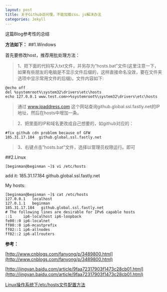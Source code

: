 ```yaml
---
layout: post
title: 关于Github访问慢，不能加载css、js解决办法
categories: Jekyll
---
```


这篇Blog参考性的总结

**方法如下：**
##1.Windows

首先要修改host，推荐用批处理方法：
>1、把下面的代码写入txt文件，并另存为“hosts.bat”文件(这里注意一下，如果有些朋友的电脑是不显示文件后缀的，这样直接命名没效，要在文件夹选项中显示常用文件的后缀)。文件内容如下:

    @echo off
    del %systemroot%\system32\drivers\etc\hosts
    echo 127.0.0.1 www.test.com>>%systemroot%\system32\drivers\etc\hosts

>通过 www.ipaddress.com  这个网站查询github.global.ssl.fastly.net的IP地址，然后在hosts中增加一条。

>2、把里面的IP和域名更改成自己想要的，如github对应的：
    
    #fix github cdn problem because of GFW
    185.31.17.184  github.global.ssl.fastly.net

>3、右键点击”hosts.bat”文件，选择以管理员权限运行。即可

##2.Linux

	[beginman@beginman ~]$ vi /etc/hosts

add it:     185.31.17.184   github.global.ssl.fastly.net 

My hosts:

	[beginman@beginman ~]$ cat /etc/hosts
	127.0.0.1	localhost
	127.0.1.1	beginman
	185.31.17.184   github.global.ssl.fastly.net 
	# The following lines are desirable for IPv6 capable hosts
	::1     ip6-localhost ip6-loopback
	fe00::0 ip6-localnet
	ff00::0 ip6-mcastprefix
	ff02::1 ip6-allnodes
	ff02::2 ip6-allrouters



**参考：**

[http://www.cnblogs.com/fanyong/p/3489800.html](http://www.cnblogs.com/fanyong/p/3489800.html)

[http://jingyan.baidu.com/article/9faa72317903f1473c28cb01.html](http://jingyan.baidu.com/article/9faa72317903f1473c28cb01.html)

[Linux操作系统下/etc/hosts文件配置方法](http://os.51cto.com/art/200803/68170.htm)
